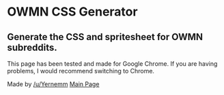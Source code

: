 # OWMN CSS Generator
## Generate the CSS and spritesheet for OWMN subreddits.

This page has been tested and made for Google Chrome. If you are having problems, I would recommend switching to Chrome.

Made by [/u/Yernemm](https://www.reddit.com/user/Yernemm)
[Main Page](https://yernemm.xyz/)